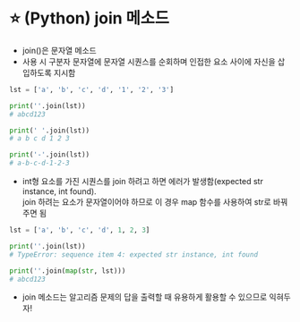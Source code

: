 # ⭐ (Python) join 메소드

- join()은 문자열 메소드
- 사용 시 구분자 문자열에 문자열 시퀀스를 순회하며 인접한 요소 사이에 자신을 삽입하도록 지시함

```python
lst = ['a', 'b', 'c', 'd', '1', '2', '3']

print(''.join(lst))
# abcd123

print(' '.join(lst))
# a b c d 1 2 3

print('-'.join(lst))
# a-b-c-d-1-2-3

```

- int형 요소를 가진 시퀀스를 join 하려고 하면 에러가 발생함(expected str instance, int found).  
  join 하려는 요소가 문자열이어야 하므로 이 경우 map 함수를 사용하여 str로 바꿔주면 됨

```python
lst = ['a', 'b', 'c', 'd', 1, 2, 3]

print(''.join(lst))
# TypeError: sequence item 4: expected str instance, int found

print(''.join(map(str, lst)))
# abcd123
```

- join 메소드는 알고리즘 문제의 답을 출력할 때 유용하게 활용할 수 있으므로 익혀두자!
